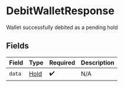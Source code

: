 # DebitWalletResponse

Wallet successfully debited as a pending hold


## Fields

| Field                               | Type                                | Required                            | Description                         |
| ----------------------------------- | ----------------------------------- | ----------------------------------- | ----------------------------------- |
| `data`                              | [Hold](../../models/shared/hold.md) | :heavy_check_mark:                  | N/A                                 |